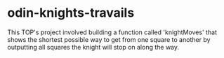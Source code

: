 # odin-knights-travails

This TOP's project involved building a function called 'knightMoves' that shows the shortest possible way to get from one square to another by outputting all squares the knight will stop on along the way.
